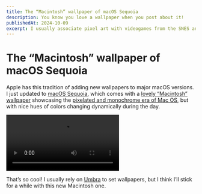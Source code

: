 ```yaml
---
title: The “Macintosh” wallpaper of macOS Sequoia
description: You know you love a wallpaper when you post about it!
publishedAt: 2024-10-09
excerpt: I usually associate pixel art with videogames from the SNES and [GBA](https://www.timeextension.com/news/2024/09/upcoming-book-celebrates-the-pixel-art-of-the-gba) eras. And [now with Mac OS]().
---
```


# The “Macintosh” wallpaper of macOS Sequoia

<datetime :date="$frontmatter.publishedAt" formatter="longdate"/>

Apple has this tradition of adding new wallpapers to major macOS versions. I just updated to [macOS Sequoia](https://www.apple.com/macos/macos-sequoia), which comes with a [lovely “Macintosh” wallpaper](https://basicappleguy.com/haberdashery/macintoshwallpapers) showcasing the [pixelated and monochrome era of Mac OS](https://infinitemac.org/), but with nice hues of colors changing dynamically during the day.

<video autoplay loop playsinline>
    <source src="/content/macos-sequoia-new-wallpaper-macintosh.mp4" />
</video>

That’s so cool! I usually rely on [Umbra](https://replay.software/umbra) to set wallpapers, but I think I’ll stick for a while with this new Macintosh one.
